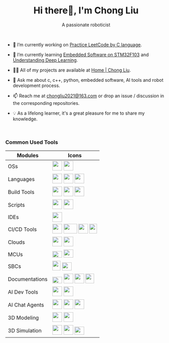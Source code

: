 <h1 align="center">Hi there👋, I'm Chong Liu</h1>
<p align="center">A passionate roboticist</p>

<br>

- 🔭 I’m currently working on [Practice LeetCode by C language](https://github.com/ImChong/Practice_LeetCode_C).

- 🌱 I’m currently learning [Embedded Software on STM32F103](https://github.com/ImChong/Practice_Embedfire_Stm32f103) and [Understanding Deep Learning](https://udlbook.github.io/udlbook/).

- 👨‍💻 All of my projects are available at [Home | Chong Liu](https://chongliu.notion.site/chongliu/Home-Chong-Liu-0b1322f796a4448eae47f8772d130ade).

- 💬 Ask me about c, c++, python, embedded software, AI tools and robot development process.

- 📫 Reach me at <chongliu2021@163.com> or drop an issue / discussion in the corresponding repositories.

- 💡 As a lifelong learner, it's a great pleasure for me to share my knowledge.

<br>

### Common Used Tools

| Modules | Icons |
| ----------- | ------- |
| OSs | <a href="https://www.microsoft.com/software-download/windows11"><img src="https://upload.wikimedia.org/wikipedia/commons/thumb/2/25/Microsoft_icon.svg/512px-Microsoft_icon.svg.png?20220610071042" width="30" height="30"/></a> <a href="https://ubuntu.com/"><img src="https://upload.wikimedia.org/wikipedia/commons/thumb/a/ab/Logo-ubuntu_cof-orange-hex.svg/285px-Logo-ubuntu_cof-orange-hex.svg.png?20130511162351" width="30" height="30"/></a> |
| Languages | <a href="https://www.geeksforgeeks.org/c-programming-language/?ref=shm"><img src="https://upload.wikimedia.org/wikipedia/commons/1/18/C_Programming_Language.svg" width="30" height="30"/></a> <a href="https://www.geeksforgeeks.org/c-plus-plus/?ref=shm"><img src="https://upload.wikimedia.org/wikipedia/commons/3/32/C%2B%2B_logo.png" width="30" height="30"/></a> <a href="https://www.python.org"><img src="https://upload.wikimedia.org/wikipedia/commons/thumb/c/c3/Python-logo-notext.svg/115px-Python-logo-notext.svg.png" width="30" height="30"/></a> |
| Build Tools | <a href="https://gcc.gnu.org/"><img src="https://upload.wikimedia.org/wikipedia/commons/thumb/a/af/GNU_Compiler_Collection_logo.svg/508px-GNU_Compiler_Collection_logo.svg.png" width="30" height="30"/></a> <a href="https://cmake.org/"><img src="https://upload.wikimedia.org/wikipedia/commons/thumb/1/13/Cmake.svg/64px-Cmake.svg.png" width="30" height="30"/></a> <a href="https://www.ros.org/"><img src="https://upload.wikimedia.org/wikipedia/commons/thumb/1/15/Robot_Operating_System_logo.svg/600px-Robot_Operating_System_logo.svg.png?20170325195234" width="30" height="30"/></a> |
| Scripts | <a href="https://www.gnu.org/software/bash/"><img src="https://upload.wikimedia.org/wikipedia/commons/thumb/4/4b/Bash_Logo_Colored.svg/512px-Bash_Logo_Colored.svg.png?20180723054350" width="30" height="30"/></a> <a href="https://www.tutorialspoint.com/batch_script/batch_script_files.htm"><img src="https://upload.wikimedia.org/wikipedia/en/thumb/7/7c/Batch_file_icon.png/64px-Batch_file_icon.png" width="30" height="30"/></a> |
| IDEs | <a href="https://code.visualstudio.com/"><img src="https://upload.wikimedia.org/wikipedia/commons/9/9a/Visual_Studio_Code_1.35_icon.svg" width="30" height="30"/></a> |
| CI/CD Tools | <a href="https://github.com/features/actions"><img src="https://avatars.githubusercontent.com/u/44036562?s=200&v=4" width="30" height="30"/></a> <a href="https://www.docker.com/"><img src="https://upload.wikimedia.org/wikipedia/commons/e/ea/Docker_%28container_engine%29_logo_%28cropped%29.png" width="42" height="30"/></a> <a href="https://kubernetes.io/"><img src="https://upload.wikimedia.org/wikipedia/commons/thumb/3/39/Kubernetes_logo_without_workmark.svg/617px-Kubernetes_logo_without_workmark.svg.png" width="30" height="30"/></a> <a href="https://www.jenkins.io/"><img src="https://upload.wikimedia.org/wikipedia/commons/thumb/e/e9/Jenkins_logo.svg/226px-Jenkins_logo.svg.png?20120629215426" width="24" height="30"/></a> |
| Clouds | <a href="https://colab.google/"><img src="https://rebornix.gallerycdn.vsassets.io/extensions/rebornix/colab-keymap/0.0.4/1629407708519/Microsoft.VisualStudio.Services.Icons.Default" width="30" height="30"/></a> <a href="https://cloud.google.com/"><img src="https://upload.wikimedia.org/wikipedia/commons/thumb/0/01/Google-cloud-platform.svg/512px-Google-cloud-platform.svg.png?20200213184934" width="30" height="30"/></a> |
| MCUs | <a href="https://www.st.com/content/st_com/en.html"><img src="https://upload.wikimedia.org/wikipedia/commons/thumb/1/17/STMicroelectronics-Logo.svg/744px-STMicroelectronics-Logo.svg.png?20150525101621" width="30" height="20"/></a> <a href="https://www.arduino.cc/"><img src="https://upload.wikimedia.org/wikipedia/commons/thumb/e/e0/ArduinoLogo_%C2%AE.svg/512px-ArduinoLogo_%C2%AE.svg.png?20171130102122" width="30" height="25"/></a> |
| SBCs | <a href="https://www.raspberrypi.com/"><img src="https://upload.wikimedia.org/wikipedia/en/thumb/c/cb/Raspberry_Pi_Logo.svg/100px-Raspberry_Pi_Logo.svg.png" width="25" height="30"/></a> <a href="https://developer.nvidia.com/embedded/jetson-nano-developer-kit"><img src="https://upload.wikimedia.org/wikipedia/sco/thumb/2/21/Nvidia_logo.svg/351px-Nvidia_logo.svg.png?20150924223142" width="30" height="25"/></a> |
| Documentations | <a href="https://www.markdownguide.org/"><img src="https://upload.wikimedia.org/wikipedia/commons/thumb/4/48/Markdown-mark.svg/208px-Markdown-mark.svg.png" width="30" height="20"/></a> <a href="https://typora.io/"><img src="https://typora.io/img/icon_256x256.png" width="30" height="30"/></a> <a href="https://www.notion.so/"><img src="https://upload.wikimedia.org/wikipedia/commons/thumb/e/e9/Notion-logo.svg/100px-Notion-logo.svg.png" width="30" height="30"/></a> <a href="https://jupyter.org/"><img src="https://upload.wikimedia.org/wikipedia/commons/thumb/3/38/Jupyter_logo.svg/44px-Jupyter_logo.svg.png" width="27" height="30"/></a> |
| AI Dev Tools | <a href="https://www.tensorflow.org/"><img src="https://upload.wikimedia.org/wikipedia/commons/2/2d/Tensorflow_logo.svg" width="30" height="30"/></a> <a href="https://pytorch.org/"><img src="https://upload.wikimedia.org/wikipedia/commons/1/10/PyTorch_logo_icon.svg" width="30" height="30"/></a> |
| AI Chat Agents | <a href="https://github.com/features/copilot"><img src="https://github.gallerycdn.vsassets.io/extensions/github/copilot/1.139.579/1701447163839/Microsoft.VisualStudio.Services.Icons.Default" width="30" height="30"/></a> <a href="https://chat.openai.com/"><img src="https://uxwing.com/wp-content/themes/uxwing/download/brands-and-social-media/chatgpt-icon.png" width="30" height="30"/></a> <a href="https://claude.ai/login?returnTo=%2F"><img src="https://uxwing.com/wp-content/themes/uxwing/download/brands-and-social-media/claude-ai-icon.png" width="30" height="30"/></a> |
| 3D Modeling | <a href="https://www.autodesk.com/"><img src="https://upload.wikimedia.org/wikipedia/commons/7/78/Fusion360_Logo.png" width="30" height="30"/></a> <a href="https://www.blender.org/"><img src="https://upload.wikimedia.org/wikipedia/commons/0/0c/Blender_logo_no_text.svg" width="30" height="30"/></a> |
| 3D Simulation | <a href="https://pybullet.org/wordpress/"><img src="https://encrypted-tbn0.gstatic.com/images?q=tbn:ANd9GcR5NpkRaOdbkRTSxTdObPRDlqF32X65IXFROijo1Fwic_mIh9sgBIv7oEipaKT2FYFXe3g&usqp=CAU" width="30" height="30"/></a> <a href="https://gazebosim.org/home"><img src="https://upload.wikimedia.org/wikipedia/en/5/5e/Gazebo_logo_without_text.svg" width="30" height="30"/></a> <a href="https://developer.nvidia.com/isaac-sim"><img src="https://upload.wikimedia.org/wikipedia/sco/thumb/2/21/Nvidia_logo.svg/351px-Nvidia_logo.svg.png?20150924223142" width="30" height="25"/></a> |
